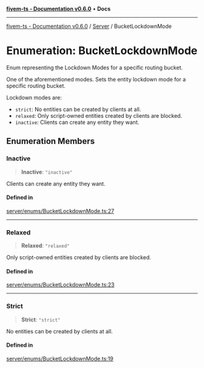 [**fivem-ts - Documentation v0.6.0**](../../../README.md) • **Docs**

***

[fivem-ts - Documentation v0.6.0](../../../README.md) / [Server](../README.md) / BucketLockdownMode

# Enumeration: BucketLockdownMode

Enum representing the Lockdown Modes for a specific routing bucket.

One of the aforementioned modes.
Sets the entity lockdown mode for a specific routing bucket.

Lockdown modes are:

- `strict`: No entities can be created by clients at all.
- `relaxed`: Only script-owned entities created by clients are blocked.
- `inactive`: Clients can create any entity they want.

## Enumeration Members

### Inactive

> **Inactive**: `"inactive"`

Clients can create any entity they want.

#### Defined in

[server/enums/BucketLockdownMode.ts:27](https://github.com/Purpose-Dev/fivem-ts/blob/main/src/server/enums/BucketLockdownMode.ts#L27)

***

### Relaxed

> **Relaxed**: `"relaxed"`

Only script-owned entities created by clients are blocked.

#### Defined in

[server/enums/BucketLockdownMode.ts:23](https://github.com/Purpose-Dev/fivem-ts/blob/main/src/server/enums/BucketLockdownMode.ts#L23)

***

### Strict

> **Strict**: `"strict"`

No entities can be created by clients at all.

#### Defined in

[server/enums/BucketLockdownMode.ts:19](https://github.com/Purpose-Dev/fivem-ts/blob/main/src/server/enums/BucketLockdownMode.ts#L19)
